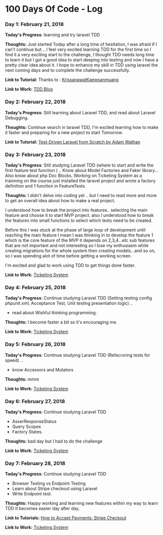 # 100 Days Of Code - Log

### Day 1: February 21, 2018 

**Today's Progress**: learning and try laravel TDD

**Thoughts:** Just started Today after a long time of hesitation, I was afraid if I can't continue but .. I feel very excited learning TDD for the first time so I find it a very exciting start to the challenge,
I thought TDD needs long time to learn it but I got a good idea to start deeping into testing and now I have a pretty clear idea about it.
I hope to enhance my skill in TDD using laravel the next coming days and to complete the challenge successfully.

**Link to Tutorial:** Thanks to : [Krissanawat​ Kaewsanmuang](https://medium.com/@krissanawat/building-advance-blog-on-laravel-5-5-with-tdd-mode-5-user-can-create-post-6f0f635b5eac)

**Link to Work:** [TDD Blog](https://github.com/TAGHREEDAA/TDDblog)


### Day 2: February 22, 2018 

**Today's Progress**: Still learning about Laravel TDD, and read about Laravel Debugging.

**Thoughts:** Continue search in laravel TDD, I'm excited learning how to make it faster and preparing for a new project to start Tomorrow.

**Link to Tutorial:** [Test-Driven Laravel from Scratch by Adam Wathan](https://adamwathan.me/2016/01/11/test-driven-laravel-from-scratch/)


### Day 3: February 23, 2018 

**Today's Progress**: Still studying Laravel TDD (where to start and write the first feature test function ) .. 
Know about Model Factories and Faker library...
Also know about php Doc Blocks.
Working on Ticketing System as a trainning on the course just installed the laravel project and wrote a factory definition and 1 function in FeatureTests.

**Thoughts:** I didn't delve into coding yet .. but I need to read more and more to get an overall idea about how to make a real project.

I understood how to break the project into features.. selecting the main feature and choose it to start MVP project.
also I understood how to break the features into small functions to select which tests need to be created.

Before this I was stuck at the phase of large loop of development until reaching the main feature
I mean I was thinking in to develop the feature 1 which is the core feature of the MVP it depends on 2,3,4...etc sub features 
that are not important and not interesting so I lose my enthusiasm while creating migrations for the whole system then creating models...and so on, so I was spending alot of time before getting a working screen.

I'm excited and glad to work using TDD to get things done faster.

**Link to Work:** [Ticketing System](https://github.com/TAGHREEDAA/TicketingSystem)


### Day 4: February 25, 2018 

**Today's Progress**: Continue studying Laravel TDD (Setting testing config phpunit.xml, Acceptance Test, Unit testing presentation logic) .. 
- read about Wishful thinking programming.

**Thoughts:** I become faster a bit so it's encouraging me.

**Link to Work:** [Ticketing System](https://github.com/TAGHREEDAA/TicketingSystem)


### Day 5: February 26, 2018 

**Today's Progress**: Continue studying Laravel TDD (Refacroring tests for speed) .. 
- know Accessors and Mutators 

**Thoughts:** mmm

**Link to Work:** [Ticketing System](https://github.com/TAGHREEDAA/TicketingSystem)


### Day 6: February 27, 2018 

**Today's Progress**: Continue studying Laravel TDD 
- AsserResponseStatus
- Query Scopes
- Factory States.

**Thoughts:** bad day but I had to do the challenge 

**Link to Work:** [Ticketing System](https://github.com/TAGHREEDAA/TicketingSystem)


### Day 7: February 28, 2018 

**Today's Progress**: Continue studying Laravel TDD 
- Browser Testing vs Endpoint Testing
- Learn about Stripe checkout using Laravel
- Write Endpoint test.

**Thoughts:** Happy working and learning new features within my way to learn TDD 
It becomes easier day after day.

**Link to Tutorials:** [How to Accept Payments: Stripe Checkout](https://laracasts.com/series/how-to-accept-payments-with-stripe/episodes/1)

**Link to Work:** [Ticketing System](https://github.com/TAGHREEDAA/TicketingSystem)

